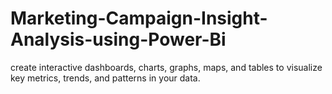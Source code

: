 # Marketing-Campaign-Insight-Analysis-using-Power-Bi
create interactive dashboards, charts, graphs, maps, and tables to visualize key metrics, trends, and patterns in your data.

